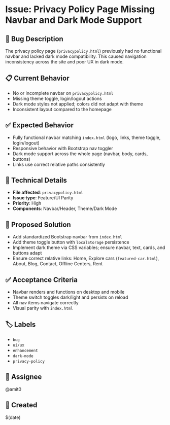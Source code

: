 # Issue: Privacy Policy Page Missing Navbar and Dark Mode Support

## 🐛 Bug Description
The privacy policy page (`privacypolicy.html`) previously had no functional navbar and lacked dark mode compatibility. This caused navigation inconsistency across the site and poor UX in dark mode.

## 📋 Current Behavior
- No or incomplete navbar on `privacypolicy.html`
- Missing theme toggle, login/logout actions
- Dark mode styles not applied; colors did not adapt with theme
- Inconsistent layout compared to the homepage

## ✅ Expected Behavior
- Fully functional navbar matching `index.html` (logo, links, theme toggle, login/logout)
- Responsive behavior with Bootstrap nav toggler
- Dark mode support across the whole page (navbar, body, cards, buttons)
- Links use correct relative paths consistently

## 🔧 Technical Details
- **File affected**: `privacypolicy.html`
- **Issue type**: Feature/UI Parity
- **Priority**: High
- **Components**: Navbar/Header, Theme/Dark Mode

## 🎯 Proposed Solution
- Add standardized Bootstrap navbar from `index.html`
- Add theme toggle button with `localStorage` persistence
- Implement dark theme via CSS variables; ensure navbar, text, cards, and buttons adapt
- Ensure correct relative links: Home, Explore cars (`featured-car.html`), About, Blog, Contact, Offline Centers, Rent

## ✅ Acceptance Criteria
- Navbar renders and functions on desktop and mobile
- Theme switch toggles dark/light and persists on reload
- All nav items navigate correctly
- Visual parity with `index.html`

## 🏷️ Labels
- `bug`
- `ui/ux`
- `enhancement`
- `dark-mode`
- `privacy-policy`

## 👤 Assignee
@amit0

## 📅 Created
$(date)
